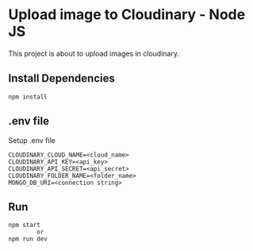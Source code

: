 # Upload image to Cloudinary - Node JS
This project is about to upload images in cloudinary.

## Install Dependencies

    npm install

## .env file
Setup .env file
```
CLOUDINARY_CLOUD_NAME=<cloud_name>
CLOUDINARY_API_KEY=<api_key>
CLOUDINARY_API_SECRET=<api_secret>
CLOUDINARY_FOLDER_NAME=<folder_name>
MONGO_DB_URI=<connection string>
```
## Run
```
npm start
		or
npm run dev
```